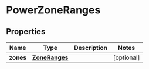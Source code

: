 # PowerZoneRanges

## Properties
Name | Type | Description | Notes
------------ | ------------- | ------------- | -------------
**zones** | [**ZoneRanges**](ZoneRanges.md) |  |  [optional]
